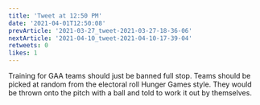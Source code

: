 ```yaml
---
title: 'Tweet at 12:50 PM'
date: '2021-04-01T12:50:08'
prevArticle: '2021-03-27_tweet-2021-03-27-18-36-06'
nextArticle: '2021-04-10_tweet-2021-04-10-17-39-04'
retweets: 0
likes: 1
---
```

Training for GAA teams should just be banned full stop. Teams should be picked at random from the electoral roll Hunger Games style. They would be thrown onto the pitch with a ball and told to work it out by themselves.